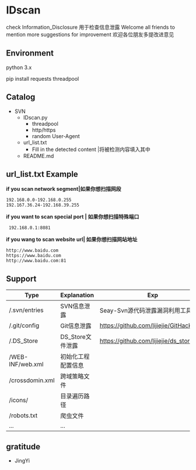 # IDscan



check Information_Disclosure
用于检查信息泄露
Welcome all friends to mention more suggestions for improvement
欢迎各位朋友多提改进意见



## Environment

python 3.x

pip install requests threadpool



## Catalog
- SVN
	- IDscan.py
		- threadpool
		- http/https
		- random User-Agent
	- url_list.txt
		- Fill in the detected content |将被检测内容填入其中
	- README.md
	



## url_list.txt Example

**if you scan network segment|如果你想扫描网段**

```
192.168.0.0-192.168.0.255
192.167.36.24-192.168.39.255
```

**if you want to scan special port | 如果你想扫描特殊端口**

``` 192.168.0.1:8081```

**if you wang to scan website url| 如果你想扫描网站地址**

```
http://www.baidu.com
https://www.baidu.com
http://www.baidu.com:81
```




## Support

| Type             | Explanation        | Exp                                      |
| ---------------- | ------------------ | ---------------------------------------- |
| /.svn/entries    | SVN信息泄露        | Seay-Svn源代码泄露漏洞利用工具           |
| /.git/config     | Git信息泄露        | https://github.com/lijiejie/GitHack      |
| /.DS_Store       | DS_Store文件泄露   | https://github.com/lijiejie/ds_store_exp |
| /WEB-INF/web.xml | 初始化工程配置信息 |                                          |
| /crossdomin.xml  | 跨域策略文件       |                                          |
| /icons/          | 目录遍历路径       |                                          |
| /robots.txt      | 爬虫文件           |                                          |
| ...              | ...                |                                          |



## gratitude

- JingYi
